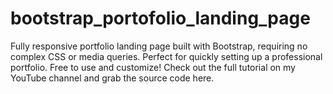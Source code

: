 # bootstrap_portofolio_landing_page
Fully responsive portfolio landing page built with Bootstrap, requiring no complex CSS or media queries. Perfect for quickly setting up a professional portfolio. Free to use and customize! Check out the full tutorial on my YouTube channel and grab the source code here.

